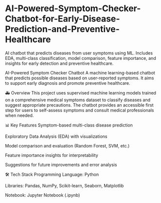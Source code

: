 # AI-Powered-Symptom-Checker-Chatbot-for-Early-Disease-Prediction-and-Preventive-Healthcare
AI chatbot that predicts diseases from user symptoms using ML. Includes EDA, multi-class classification, model comparison, feature importance, and insights for early detection and preventive healthcare.

AI-Powered Symptom Checker Chatbot
A machine learning-based chatbot that predicts possible diseases based on user-reported symptoms. It aims to support early diagnosis and promote preventive healthcare.

🚑 Overview
This project uses supervised machine learning models trained on a comprehensive medical symptoms dataset to classify diseases and suggest appropriate precautions.
The chatbot provides an accessible first step for users to self-assess symptoms and consult medical professionals when needed.

📊 Key Features
Symptom-based multi-class disease prediction

Exploratory Data Analysis (EDA) with visualizations

Model comparison and evaluation (Random Forest, SVM, etc.)

Feature importance insights for interpretability

Suggestions for future improvements and error analysis

🛠️ Tech Stack
Programming Language: Python

Libraries: Pandas, NumPy, Scikit-learn, Seaborn, Matplotlib

Notebook: Jupyter Notebook (.ipynb)

